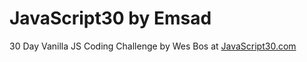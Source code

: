 # JavaScript30 by Emsad

30 Day Vanilla JS Coding Challenge by Wes Bos at [JavaScript30.com](https://javascript30.com/)